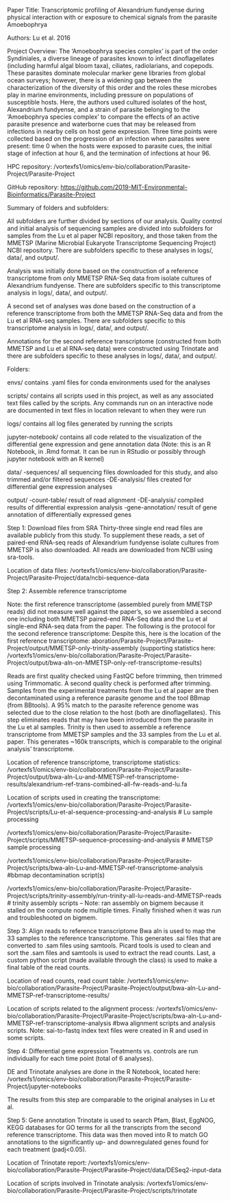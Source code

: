Paper Title: Transcriptomic profiling of Alexandrium fundyense during physical interaction with or exposure to chemical signals from the parasite Amoebophrya

Authors: Lu et al. 2016

Project Overview: The ‘Amoebophrya species complex’ is part of the order Syndiniales, a diverse lineage of parasites known to infect dinoflagellates (including harmful algal bloom taxa), ciliates, radiolarians, and copepods. These parasites dominate molecular marker gene libraries from global ocean surveys; however, there is a widening gap between the characterization of the diversity of this order and the roles these microbes play in marine environments, including pressure on populations of susceptible hosts. Here, the authors used cultured isolates of the host, Alexandrium fundyense, and a strain of parasite belonging to the ‘Amoebophrya species complex’ to compare the effects of an active parasite presence and waterborne cues that may be released from infections in nearby cells on host gene expression. Three time points were collected based on the progression of an infection when parasites were present: time 0 when the hosts were exposed to parasite cues, the initial stage of infection at hour 6, and the termination of infections at hour 96. 

HPC repository: /vortexfs1/omics/env-bio/collaboration/Parasite-Project/Parasite-Project

GitHub repository: https://github.com/2019-MIT-Environmental-Bioinformatics/Parasite-Project

Summary of folders and subfolders:

All subfolders are further divided by sections of our analysis. Quality control and initial analysis of sequencing samples are divided into subfolders for samples from the Lu et al paper NCBI repository, and those taken from the MMETSP (Marine Microbial Eukaryote Transcriptome Sequencing Project) NCBI repository. There are subfolders specific to these analyses in logs/, data/, and output/.

Analysis was initially done based on the construction of a reference transcriptome from only MMETSP RNA-Seq data from isolate cultures of Alexandrium fundyense. There are subfolders specific to this transcriptome analysis in logs/, data/, and output/. 

A second set of analyses was done based on the construction of a reference transcriptome from both the MMETSP RNA-Seq data and from the Lu et al RNA-seq samples. There are subfolders specific to this transcriptome analysis in logs/, data/, and output/. 

 Annotations for the second reference transcriptome (constructed from both MMETSP and Lu et al RNA-seq data) were constructed using Trinotate and there are subfolders specific to these analyses in logs/, data/, and output/.


Folders:

envs/ contains .yaml files for conda environments used for the analyses

scripts/ contains all scripts used in this project, as well as any associated text files called by the scripts.  Any commands run on an interactive node are documented in text files in location relevant to when they were run

logs/ contains all log files generated by running the scripts

jupyter-notebook/ contains all code related to the visualization of the differential gene expression and gene annotation data (Note: this is an R Notebook, in .Rmd format. It can be run in RStudio or possibly through jupyter notebook with an R kernel)

data/
  -sequences/ all sequencing files downloaded for this study, and also trimmed and/or filtered sequences
  -DE-analysis/ files created for differential gene expression analyses
  
output/
  -count-table/ result of read alignment
  -DE-analysis/ compiled results of differential expression analysis
  -gene-annotation/ result of gene annotation of differentially expressed genes

Step 1: Download files from SRA
Thirty-three single end read files are available publicly from this study. To supplement these reads, a set of paired-end RNA-seq reads of Alexandrium fundyense isolate cultures from MMETSP is also downloaded. All reads are downloaded from NCBI using sra-tools.

Location of data files: /vortexfs1/omics/env-bio/collaboration/Parasite-Project/Parasite-Project/data/ncbi-sequence-data

Step 2: Assemble reference transcriptome

Note: the first reference transcriptome (assembled purely from MMETSP reads) did not measure well against the paper’s, so we assembled a second one including both MMETSP paired-end RNA-Seq data and the Lu et al single-end RNA-seq data from the paper. The following is the protocol for the second reference transcriptome:
Despite this, here is the location of the first reference transcriptome: aboration/Parasite-Project/Parasite-Project/output/MMETSP-only-trinity-assembly (supporting statistics here: /vortexfs1/omics/env-bio/collaboration/Parasite-Project/Parasite-Project/output/bwa-aln-on-MMETSP-only-ref-transcriptome-results)

Reads are first quality checked using FastQC before trimming, then trimmed using Trimmomatic. A second quality check is performed after trimming. Samples from the experimental treatments from the Lu et al paper are then decontaminated using a reference parasite genome and the tool BBmap (from BBtools). A 95% match to the parasite reference genome was selected due to the close relation to the host (both are dinoflagellates). This step eliminates reads that may have been introduced from the parasite in the Lu et al samples. Trinity is then used to assemble a reference transcriptome from MMETSP samples and the 33 samples from the Lu et al. paper. This generates ~160k transcripts, which is comparable to the original analysis’ transcriptome.

Location of reference transcriptome, transcriptome statistics: 
/vortexfs1/omics/env-bio/collaboration/Parasite-Project/Parasite-Project/output/bwa-aln-Lu-and-MMETSP-ref-transcriptome-results/alexandrium-ref-trans-combined-all-fw-reads-and-lu.fa

Location of scripts used in creating the transcriptome: 
/vortexfs1/omics/env-bio/collaboration/Parasite-Project/Parasite-Project/scripts/Lu-et-al-sequence-processing-and-analysis # Lu sample processing 

/vortexfs1/omics/env-bio/collaboration/Parasite-Project/Parasite-Project/scripts/MMETSP-sequence-processing-and-analysis # MMETSP sample processing

/vortexfs1/omics/env-bio/collaboration/Parasite-Project/Parasite-Project/scripts/bwa-aln-Lu-and-MMETSP-ref-transcriptome-analysis #bbmap decontamination script(s)

/vortexfs1/omics/env-bio/collaboration/Parasite-Project/Parasite-Project/scripts/trinity-assembly/run-trinity-all-lu-reads-and-MMETSP-reads # trinity assembly scripts – Note: ran assembly on bigmem because it stalled on the compute node multiple times. Finally finished when it was run and troubleshooted on bigmem.

Step 3: Align reads to reference transcriptome
Bwa aln is used to map the 33 samples to the reference transcriptome. This generates .sai files that are converted to .sam files using samtools. Picard tools is used to clean and sort the .sam files and samtools is used to extract the read counts. Last, a custom python script (made available through the class) is used to make a final table of the read counts. 

Location of read counts, read count table: /vortexfs1/omics/env-bio/collaboration/Parasite-Project/Parasite-Project/output/bwa-aln-Lu-and-MMETSP-ref-transcriptome-results/

Location of scripts related to the alignment process:
/vortexfs1/omics/env-bio/collaboration/Parasite-Project/Parasite-Project/scripts/bwa-aln-Lu-and-MMETSP-ref-transcriptome-analysis #bwa alignment scripts and analysis scripts. Note: sai-to-fastq index text files were created in R and used in some scripts.

Step 4: Differential gene expression
Treatments vs. controls are run individually for each time point (total of 6 analyses).

DE and Trinotate analyses are done in the R Notebook, located here: /vortexfs1/omics/env-bio/collaboration/Parasite-Project/Parasite-Project/jupyter-notebooks

The results from this step are comparable to the original analyses in Lu et al.

Step 5: Gene annotation
Trinotate is used to search Pfam, Blast, EggNOG, KEGG databases for GO terms for all the transcripts from the second reference transcriptome. This data was then moved into R to match GO annotations to the significantly up- and downregulated genes found for each treatment (padj<0.05).

Location of Trinotate report: /vortexfs1/omics/env-bio/collaboration/Parasite-Project/Parasite-Project/data/DESeq2-input-data

Location of scripts involved in Trinotate analysis: /vortexfs1/omics/env-bio/collaboration/Parasite-Project/Parasite-Project/scripts/trinotate
